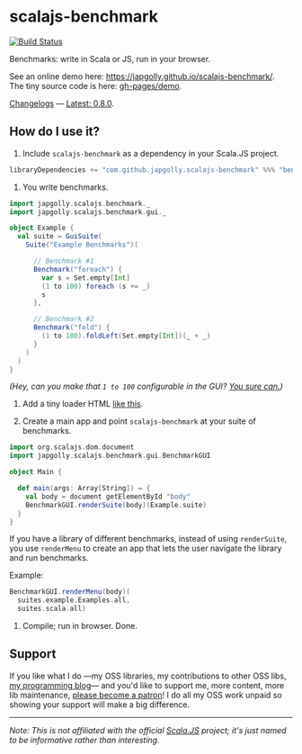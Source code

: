 scalajs-benchmark
=================

[![Build Status](https://travis-ci.org/japgolly/scalajs-benchmark.svg?branch=master)](https://travis-ci.org/japgolly/scalajs-benchmark)

Benchmarks: write in Scala or JS, run in your browser.

See an online demo here: https://japgolly.github.io/scalajs-benchmark/.
<br>The tiny source code is here: [gh-pages/demo](https://github.com/japgolly/scalajs-benchmark/blob/gh-pages/demo/src/main/scala/demo/Main.scala).

[Changelogs](doc/changelog) — [Latest: 0.8.0](doc/changelog/0.8.0.md).

## How do I use it?

1. Include `scalajs-benchmark` as a dependency in your Scala.JS project.
  ```scala
  libraryDependencies += "com.github.japgolly.scalajs-benchmark" %%% "benchmark" % "0.8.0"
  ```

1. You write benchmarks.
  ```scala
  import japgolly.scalajs.benchmark._
  import japgolly.scalajs.benchmark.gui._

  object Example {
    val suite = GuiSuite(
      Suite("Example Benchmarks")(

        // Benchmark #1
        Benchmark("foreach") {
          var s = Set.empty[Int]
          (1 to 100) foreach (s += _)
          s
        },

        // Benchmark #2
        Benchmark("fold") {
          (1 to 100).foldLeft(Set.empty[Int])(_ + _)
        }
      )
    )
  }
  ```

  *(Hey, can you make that `1 to 100` configurable in the GUI? [You sure can.](https://github.com/japgolly/scalajs-benchmark/blob/master/demo/src/main/scala/demo/suites/example/Examples.scala))*

1. Add a tiny loader HTML [like this](demo/scala213-full.html).

1. Create a main app and point `scalajs-benchmark` at your suite of benchmarks.

  ```scala
  import org.scalajs.dom.document
  import japgolly.scalajs.benchmark.gui.BenchmarkGUI

  object Main {

    def main(args: Array[String]) = {
      val body = document getElementById "body"
      BenchmarkGUI.renderSuite(body)(Example.suite)
    }
  }
  ```

  If you have a library of different benchmarks, instead of using `renderSuite`,
  you use `renderMenu` to create an app that lets the user navigate the library and
  run benchmarks.

  Example:

  ```scala
  BenchmarkGUI.renderMenu(body)(
    suites.example.Examples.all,
    suites.scala.all)
  ```

1. Compile; run in browser. Done.


## Support
If you like what I do
—my OSS libraries, my contributions to other OSS libs, [my programming blog](https://japgolly.blogspot.com)—
and you'd like to support me, more content, more lib maintenance, [please become a patron](https://www.patreon.com/japgolly)!
I do all my OSS work unpaid so showing your support will make a big difference.

---

*Note: This is not affiliated with the official [Scala.JS](http://www.scala-js.org/) project; it's just named to be informative rather than interesting.*
